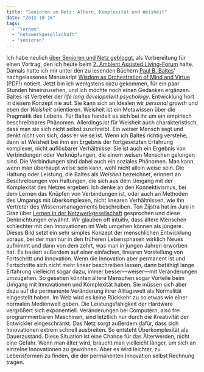 ```yaml
---
title: "Senioren im Netz: Altern, Komplexität und Weisheit"
date: "2012-10-16"
tags: 
  - "lernen"
  - "netzwerkgesellschaft"
  - "senioren"
---
```


Ich habe neulich [über Senioren und Netz gebloggt](http://wittenbrink.net/lostandfound/2012/09/senioren-als-vernetzte-individualisten/ "Senioren als vernetzte Individualisten - Lost and Found"), als Vorbereitung für einen Vortrag, den ich heute beim [2\. Ambient Assisted Living-Forum](http://www.fh-joanneum.at/aw/home/Studienangebot_Uebersicht/fachbereich_gesundheitswissenschaften/ehb/News_Events/ehb_news/~ckwr/2_AALFORST2012/?lan=de "2. AAL-FORUM STYRIA 2012 - 'Live is Life' - Intelligente Assistenz für aktives Altern! |  E-Health (Bachelor) | FH JOANNEUM Gesellschaft mbH :: University of applied sciences") halte. Damals hatte ich mir unter den zu lesenden Büchern [Paul B. Baltes](http://de.wikipedia.org/wiki/Paul_Baltes "Paul B. Baltes – Wikipedia")' nachgelassenes Manuskript [Wisdom as Orchestration of Mind and Virtue](http://library.mpib-berlin.mpg.de/ft/pb/PB_Wisdom_2004.pdf "PDF von Wisdom as Orchestration of Mind and Virtue") (PDF!) notiert. Jetzt bin ich wenigstens dazu gekommen, für ein paar Stunden hineinzusehen, und ich möchte noch einen Gedanken ergänzen. Baltes ist Vertreter der _life long development psychology_. Entwicklung hört in diesem Konzept nie auf. Sie kann sich an Idealen wir _personal growth_ und eben der _Weisheit_ orientieren. Weisheit ist ein Metawissen über die Pragmatik des Lebens. Für Baltes handelt es sich bei ihr um ein empirisch beschreibbares Phänomen. Allerdings ist für Weisheit auch charakteristisch, dass man sie sich nicht selbst zuschreibt. Ein weiser Mensch sagt und denkt nicht von sich, dass er weise ist. Wenn ich Baltes richtig verstehe, dann ist Weisheit bei ihm ein Ergebnis der fortgesetzten Erfahrung komplexer, nicht auflösbarer Verhältnisse. Sie ist auch ein Ergebnis von Verbindungen oder Verknüpfungen, die einem weisen Menschen gelungen sind. Die Verbindungen sind dabei auch ein soziales Phänomen. Man kann, wenn man überhaupt weise sein kann, wohl nicht allein weise sein. Die Haltung oder Leistung, die Baltes als _Weisheit_ bezeichnet, erinnert an Beschreibungen von Haltungen, die sich aus dem Umgang mit der Komplexität des Netzes ergeben. Ich denke an den Konnektivismus, bei dem Lernen das Knüpfen von Verbindungen ist, oder auch an Methoden des Umgangs mit überkomplexen, nicht linearen Verhältnissen, wie ihn Vertreter des Wissensmanagements beschreiben. Ton Zijstra hat im Juni in Graz über [Lernen in der Netzwerkgesellschaft](http://www.zylstra.org/blog/2012/06/key-note-on-education/ "Key-Note on Education: Learning in the Network Society | Interdependent Thoughts") gesprochen und diese Denkrichtungen erwähnt. Wir glauben oft intuitiv, dass ältere Menschen schlechter mit den Innovationen im Web umgehen können als jüngere. Dieses Bild setzt ein sehr simples Konzept der menschlichen Entwicklung voraus, bei der man nur in den früheren Lebensphasen wirklich Neues aufnimmt und dann von dem zehrt, was man in jungen Jahren erworben hat. Es basiert außerdem auf einer einfachen, linearen Vorstellung von Fortschritt und Innovation. Wenn die Innovation aber permanent ist und Fortschritte sich nicht mehr linear beschreiben lassen, dann befähigt lange Erfahrung vielleicht sogar dazu, immer besser—weiser—mit Veränderungen umzugehen. So gesehen könnten ältere Menschen sogar Vorteile beim Umgang mit Innovationen und Komplexität haben. Sie müssen sich aber dazu auf die permanente Veränderung ihrer Alltagswelt als Normalität eingestellt haben. Im Web wird es keine Rückkehr zu so etwas wie einer normalen Medienwelt geben. Die Leistungsfähigkeit der Hardware vergrößert sich exponentiell. Veränderungen bei Computern, also frei programmierbaren Maschinen, sind letztlich nur durch die Kreativität der Entwickler eingeschränkt. Das Netz sorgt außerdem dafür, dass sich Innovationen extrem schnell ausbreiten. So entsteht Überkomplexität als Dauerzustand. Diese Situation ist eine Chance für das Älterwerden, nicht eine Gefahr. Wenn man älter wird, braucht man vielleicht länger, um sich an einzelne Innovationen zu gewöhnen. Aber es wird leichter, zu Lebensformen zu finden, die der permanenten Innovation selbst Rechnung tragen.
